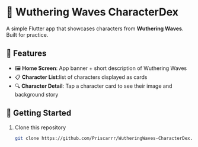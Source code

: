 # 🌊 Wuthering Waves CharacterDex

A simple Flutter app that showcases characters from **Wuthering Waves**.  
Built for practice.  

## 📱 Features
- 🖼️ **Home Screen**: App banner + short description of Wuthering Waves  
- 📋 **Character List**:list of characters displayed as cards  
- 🔍 **Character Detail**: Tap a character card to see their image and background story  

## 🚀 Getting Started
1. Clone this repository  
   ```bash
   git clone https://github.com/Priscarrr/WutheringWaves-CharacterDex.git
